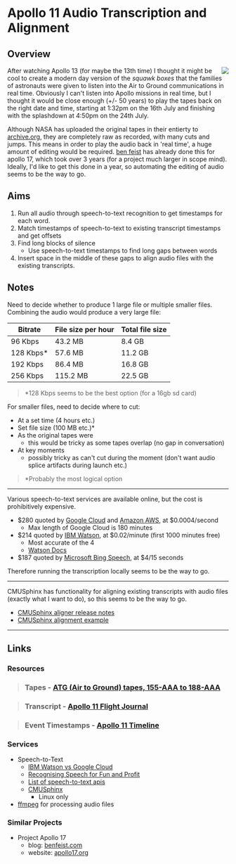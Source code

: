 # Apollo 11 Audio Transcription and Alignment
## Overview

<img align="right" src="https://upload.wikimedia.org/wikipedia/commons/thumb/2/27/Apollo_11_insignia.png/238px-Apollo_11_insignia.png">

After watching Apollo 13 (for maybe the 13th time) I thought it might be cool to create a modern day version of the *squawk boxes* that the families of astronauts were given to listen into the Air to Ground communications in real time. Obviously I can't listen into Apollo missions in real time, but I thought it would be close enough (+/- 50 years) to play the tapes back on the right date and time, starting at 1:32pm on the 16th July and finishing with the splashdown at 4:50pm on the 24th July.

Although NASA has uploaded the original tapes in their entierty to [archive.org](https://archive.org/details/Apollo11Audio), they are completely raw as recorded, with many cuts and jumps. This means in order to play the audio back in 'real time', a huge amount of editing would be required.  [ben feist](http://benfeist.com/project-apollo-17/) has already done this for apollo 17, which took over 3 years (for a project much larger in scope mind). Ideally, I'd like to get this done in a year, so automating the editing of audio seems to be the way to go.

## Aims

1. Run all audio through speech-to-text recognition to get timestamps for each word.
2. Match timestamps of speech-to-text to existing transcript timestamps and get offsets
3. Find long blocks of silence
    - Use speech-to-text timestamps to find long gaps between words
4. Insert space in the middle of these gaps to align audio files with the existing transcripts.

## Notes

Need to decide whether to produce 1 large file or multiple smaller files. Combining the audio would produce a very large file:

|Bitrate  |File size per hour|Total file size|
|-------- |------------------|---------------|
|96 Kbps  |43.2 MB           |8.4 GB         |
|128 Kbps*|57.6 MB           |11.2 GB        |
|192 Kbps |86.4 MB           |16.8 GB        |
|256 Kbps |115.2 MB          |22.5 GB        |

> *128 Kbps seems to be the best option (for a 16gb sd card)

For smaller files, need to decide where to cut:
- At a set time (4 hours etc.)
- Set file size (100 MB etc.)*
- As the original tapes were
    - this would be tricky as some tapes overlap (no gap in conversation)
- At key moments
    - possibly tricky as can't cut during the moment (don't want audio splice artifacts during launch etc.)

> *Probably the most logical option

***

Various speech-to-text services are available online, but the cost is prohibitively expensive.

- $280 quoted by [Google Cloud](https://cloud.google.com/speech-to-text/) and [Amazon AWS](https://aws.amazon.com/transcribe/), at $0.0004/second
    - Max length of Google Cloud is 180 minutes
- $214 quoted by [IBM Watson](https://www.ibm.com/watson/services/speech-to-text/), at $0.02/minute (first 1000 minutes free)
    - Most accurate of the 4
    - [Watson Docs](https://www.ibm.com/watson/developercloud/speech-to-text/api/v1/curl.html?curl#introduction)
- $187 quoted by [Microsoft Bing Speech](https://azure.microsoft.com/en-us/services/cognitive-services/speech/), at $4/15 seconds

Therefore running the transcription locally seems to be the way to go.

***
CMUSphinx has functionality for aligning existing transcripts with audio files (exactly what I want to do), so this seems to be the way to go.
- [CMUSphinx aligner release notes](https://cmusphinx.github.io/2014/07/long-audio-aligner-landed-in-trunk/)
- [CMUSphinx alignment example](https://github.com/JoshData/cmusphinx-alignment-example)
***

## Links

### Resources

> ### Tapes - [ATG (Air to Ground) tapes, 155-AAA to 188-AAA](https://archive.org/details/Apollo11Audio)

> ### Transcript - [Apollo 11 Flight Journal](https://history.nasa.gov/afj/ap11fj/index.html)

> ### Event Timestamps - [Apollo 11 Timeline](https://history.nasa.gov/SP-4029/Apollo_11i_Timeline.htm)

### Services

- Speech-to-Text
    - [IBM Watson vs Google Cloud](https://dague.net/2017/06/12/comparing-speech-recognition-for-transcripts/)
    - [Recognising Speech for Fun and Profit](https://blog.rebased.pl/2016/12/08/speech-recognition-1.html)
    - [List of speech-to-text apis](https://www.programmableweb.com/category/all/apis?keyword=speech%20recognition)
    - [CMUSphinx](https://github.com/liampuk/aata.git)
      - Linux only
- [ffmpeg](https://www.ffmpeg.org/download.html) for processing audio files 

### Similar Projects
- Project Apollo 17
    - blog:  [benfeist.com](http://benfeist.com/project-apollo-17/)
    - website: [apollo17.org](http://apollo17.org)
